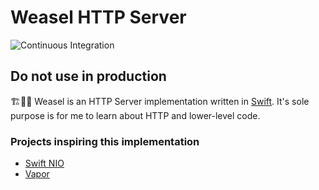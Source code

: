 # Weasel HTTP Server

![Continuous Integration](https://github.com/slashmo/weasel/workflows/Continuous%20Integration/badge.svg)

## Do not use in production

🏗👨‍🎓 Weasel is an HTTP Server implementation written in [Swift](https://github.com/apple/swift). It's sole purpose is for me to learn about HTTP and lower-level code.

### Projects inspiring this implementation

- [Swift NIO](https://github.com/apple/swift-nio)
- [Vapor](https://github.com/vapor/vapor)
